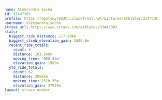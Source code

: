 ```yaml
---
name: Aleksandra Socha
id: 23447303
profile: https://dgalywyr863hv.cloudfront.net/pictures/athletes/23447303/14745546/4/large.jpg
username: aleksandra-socha
strava_url: https://www.strava.com/athletes/23447303
stats:
  biggest_ride_distance: 117.89km
  biggest_climb_elevation_gain: 1840.8m
  recent_ride_totals:
    count: 3
    distance: 181.24km
    moving_time: '08h 54m'
    elevation_gain: 1905m
  ytd_ride_totals:
    count: 62
    distance: 3006km
    moving_time: 151h 35m
    elevation_gain: 37034m
layout: strava_member
--- 
```

